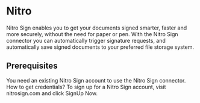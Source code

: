 # Nitro
Nitro Sign enables you to get your documents signed smarter, faster and more securely, without the need for paper or pen. With the Nitro Sign connector you can automatically trigger signature requests, and automatically save signed documents to your preferred file storage system.

## Prerequisites
You need an existing Nitro Sign account to use the Nitro Sign connector.
How to get credentials?
To sign up for a Nitro Sign account, visit nitrosign.com and click SignUp Now.
